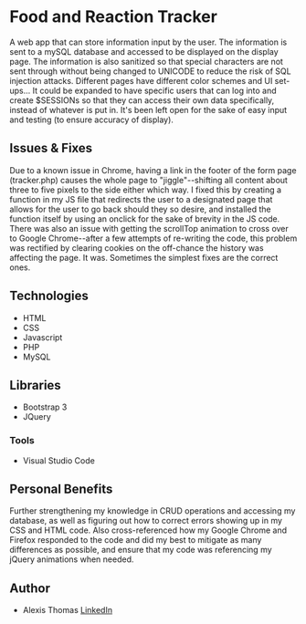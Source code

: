 # Food and Reaction Tracker
A web app that can store information input by the user. The information is sent to a mySQL database and accessed to be displayed on the display page. The information is also sanitized so that special characters are not sent through without being changed to UNICODE to reduce the risk of SQL injection attacks. Different pages have different color schemes and UI set-ups... It could be expanded to have specific users that can log into and create $SESSIONs so that they can access their own data specifically, instead of whatever is put in. It's been left open for the sake of easy input and testing (to ensure accuracy of display).

## Issues & Fixes
Due to a known issue in Chrome, having a link in the footer of the form page (tracker.php) causes the whole page to "jiggle"--shifting all content about three to five pixels to the side either which way. I fixed this by creating a function in my JS file that redirects the user to a designated page that allows for the user to go back should they so desire, and installed the function itself by using an onclick for the sake of brevity in the JS code. There was also an issue with getting the scrollTop animation to cross over to Google Chrome--after a few attempts of re-writing the code, this problem was rectified by clearing cookies on the off-chance the history was affecting the page. It was. 
Sometimes the simplest fixes are the correct ones.

## Technologies
- HTML
- CSS
- Javascript
- PHP
- MySQL

## Libraries
- Bootstrap 3
- JQuery

### Tools
- Visual Studio Code

## Personal Benefits
Further strengthening my knowledge in CRUD operations and accessing my database, as well as figuring out how to correct errors showing up in my CSS and HTML code. Also cross-referenced how my Google Chrome and Firefox responded to the code and did my best to mitigate as many differences as possible, and ensure that my code was referencing my jQuery animations when needed.


## Author
- Alexis Thomas [LinkedIn](https://www.linkedin.com/in/alexishthomas/)
